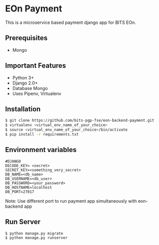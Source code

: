 
# EOn Payment

This is a microservice based payment django app for BITS EOn.

## Prerequisites
- Mongo


## Important Features

- Python 3+
- Django 2.0+
- Database Mongo
- Uses Pipenv, Virtualenv

## Installation

```bash
$ git clone https://github.com/bits-pgp-fse/eon-backend-payment.git
$ virtualenv <virtual_env_name_of_your_choice>
$ source <virtual_env_name_of_your_choice>/bin/activate
$ pip install -r requirements.txt
```

## Environment variables

```
#DJANGO
DECODE_KEY= <secret>
SECRET_KEY=<something_very_secret>
DB_NAME=<db_name>
DB_USERNAME=<db_user>
DB_PASSWORD=<your_password>
DB_HOSTNAME=localhost
DB_PORT=27017
```
Note: Use different port to run payment app simultaneously with eon-backend app


## Run Server

```bash
$ python manage.py migrate
$ python manage.py runserver
```
